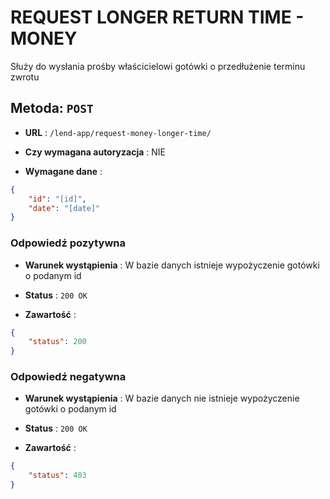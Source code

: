 # REQUEST LONGER RETURN TIME - MONEY

Służy do wysłania prośby właścicielowi gotówki o przedłużenie terminu zwrotu

## Metoda: ` POST `

- **URL** : ` /lend-app/request-money-longer-time/ `

- **Czy wymagana autoryzacja** : NIE

- **Wymagane dane** :
```json
{
    "id": "[id]",
    "date": "[date]"
}
```

### Odpowiedź pozytywna

- **Warunek wystąpienia** : W bazie danych istnieje wypożyczenie gotówki o podanym id

- **Status** : ` 200 OK `

- **Zawartość** :
```json
{
    "status": 200
}
```

### Odpowiedź negatywna

- **Warunek wystąpienia** :  W bazie danych nie istnieje wypożyczenie gotówki o podanym id

- **Status** : ` 200 OK `

- **Zawartość** :

```json
{
    "status": 403
}
```
